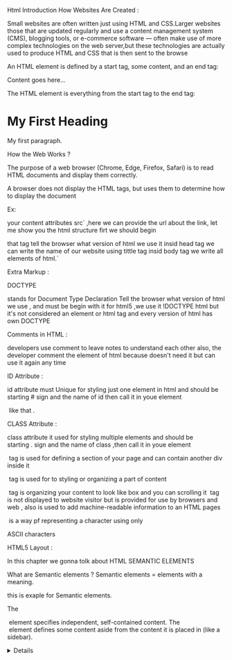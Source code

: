 Html
Introduction
How Websites Are Created :

Small websites are often written just using HTML and CSS.Larger websites those that are updated regularly and use a content management system (CMS), blogging tools, or e-commerce software — often make use of more complex technologies on the web server,but these technologies are actually used to produce HTML and CSS that is then sent to the browse

An HTML element is defined by a start tag, some content, and an end tag:

<tagname>Content goes here...</tagname>

The HTML element is everything from the start tag to the end tag:

<h1>My First Heading</h1>
<p>My first paragraph.</p>




How the Web Works ?

The purpose of a web browser (Chrome, Edge, Firefox, Safari) is to read HTML documents and display them correctly.

A browser does not display the HTML tags, but uses them to determine how to display the document




Ex:

<a src="">your content </a> attributes src` ,here we can provide the url about the link, let me show you the html structure firt we should begin

that tag tell the browser what version of html we use it insid head tag we can write the name of our website using tittle tag insid body tag we write all elements of html.`

Extra Markup :

DOCTYPE

stands for Document Type Declaration Tell the browser what version of html we use , and must be begin with it for html5 ,we use it !DOCTYPE html but it's not considered an element or html tag and every version of html has own DOCTYPE

Comments in HTML :

developers use comment to leave notes to understand each other also, the developer comment the element of html because doesn't need it but can use it again any time

<!-- comments parts -->

ID Attribute :

id attribute must Unique for styling just one element in html and should be starting # sign and the name of id then call it in youe element <p id="the name of class"> like that .

CLASS Attribute :

class attribute it used for styling multiple elements and should be starting . sign and the name of class ,then call it in youe element <p class ="the name of class">

<div> tag is used for defining a section of your page and can
contain another div inside it

<span> tag is used for to styling or organizing a part of content

<iframes> tag is organizing your content to look like box and you can scrolling it <meta> tag is not displayed to website visitor but is provided for use by browsers and web , also is used to add machine-readable information to an HTML pages

<character escape> is a way pf representing a character using only

ASCII characters

HTML5 Layout :

In this chapter we gonna tolk about HTML SEMANTIC ELEMENTS

What are Semantic elements ? Semantic elements = elements with a meaning.

this is exaple for Semantic elements.

The <article> element specifies independent, self-contained content.
The <aside> element defines some content aside from the content it is placed in (like a sidebar).
<details> tag Defines additional details that the user can view or hide
The <header> element represents a container for introductory content or a set of navigational links.
The <footer> element defines a footer for a document or section.
The <nav> element defines a set of navigation links.
The <figure> tag specifies self-contained content, like illustrations, diagrams, photos, code listings
The <figcaption> tag defines a caption for a figure element. The figcaption element can be placed as the first or as the last child of a figure element.
The <main> tag Specifies the main content of a document
The <mark> tag Defines marked/highlighted text
<section> tag Defines a section in a document
<summary> tag Defines a visible heading for a details element
<time> tag Defines a date/time
Process & Design :

SITE MAP

What is a sitemap ?

A sitemap is a file provides a description about the pages and other files on your site

you need a sitemap :
if your site is very larg
if your page are not linked to each other you can list them in a sitemap
if your pages has large number of media content
you not need a sitemap :
if your site is small
if you dont have a lot of media in your site
What is a wireframe ?

Wireframing is a way to design a website but Manually before usit the code edittor it gets your client thinking about what their needs and functional requirement will be more clarity and it Giveing to the developer more clear and initial picture how the user interface would be

when you desiging a wireframe tring to avoid

Too much detail
you don't need to Creating wireframes for every single page

Finally, make sure that your website has a simple user interface, easy to use and this is what the user needs .

javascript
Introduction :

we explains how JavaScript can be used,in browsers to make websites more interactive, interesting, and user-friendly. Learning to program with JavaScript involves:

basic programming concepts
Learning the language itself
Becoming familiar with how it is applied

how javascript makes web pages more interactive:

1- ACCESS CONTENT

2- MODIFY CONTENT

3- PROGRAM RULES

4- REACT TO EVENTS

EXAMPLES OF JAVASCRIPT IN THE BROWSER 1- SLIDESHOWS

2- FORMS

3- RELOAD PART OF PAGE

4- FILTERING DATA

Secript :

What is ascript and how do i create one ?

A SCRIPT IS A SERIES OF INSTRUCTIONS

A script is a series of instructions that a computer can follow to achieve a goal.

You could compare scripts to any of the following

1- RECIPES

2- HANDBOOKS

3- MANUALS

Writing A Script :

To write a script, you need to first state your goal and then list the tasks that need to be completed in order to achieve it. Designing a Secript Tasks : you can work out the individual tasks needed to achieve it.

EVENTS : WHAT IS AN EVENT?

events are "things" that happen to HTML elements.When JavaScript is used in HTML pages, JavaScript can react on these events.

WHAT DOES AN EVENT DO?

Programmers choose which events they respond to.When a specific event happens, that event can be used to trigger a specific section of the code.Scripts often use different events to trigger different types of functionality . How a Browser sees a Web Page ? 1- Receive a Page as Html Code 2- creating a model of the page and store it in memory. 3- use a rendering engine to show the page on screen.

How Html ,Css and JavaScript work Together?

HTML, CSS and JavaScript work together to form the front-end design of a website by applying information that affects content, style and interactivity of a site.

How to use Object and Methods ? this ome line of javaScript shows how to use object and methods programming refer to this as calling a method of an oblect. Ex : document.write("") the document object represents the entire web page. the wrire() method orFunction of the document object allows new content to be weitten into the page. and we can add html element in this method
